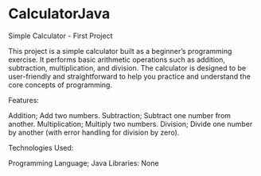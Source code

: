 # CalculatorJava
Simple Calculator - First Project

This project is a simple calculator built as a beginner’s programming exercise. It performs basic arithmetic operations such as addition, subtraction, multiplication, and division. The calculator is designed to be user-friendly and straightforward to help you practice and understand the core concepts of programming.

Features:

Addition; Add two numbers.
Subtraction; Subtract one number from another.
Multiplication; Multiply two numbers.
Division; Divide one number by another (with error handling for division by zero).

Technologies Used:

Programming Language; Java
Libraries: None 
